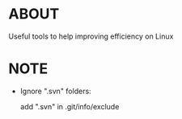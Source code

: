 ABOUT
=====

Useful tools to help improving efficiency on Linux

NOTE
========

* Ignore ".svn" folders:

    add ".svn" in .git/info/exclude
